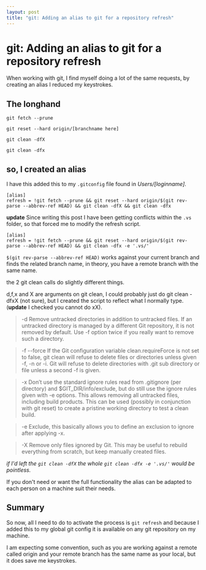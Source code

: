 ```yaml
---
layout: post
title: "git: Adding an alias to git for a repository refresh"
---
```

# git: Adding an alias to git for a repository refresh

When working with git, I find myself doing a lot of the same requests, by creating an alias I reduced my keystrokes.

## The longhand

```shell
git fetch --prune

git reset --hard origin/[branchname here]

git clean -dfX

git clean -dfx
```

## so, I created an alias

I have this added this to my `.gitconfig` file found in _Users/[loginname]_.

```shell
[alias]
refresh = !git fetch --prune && git reset --hard origin/$(git rev-parse --abbrev-ref HEAD) && git clean -dfX && git clean -dfx
```

**update**
Since writing this post I have been getting conflicts within the `.vs` folder, so that forced me to modify the refresh script.

```shell
[alias]
refresh = !git fetch --prune && git reset --hard origin/$(git rev-parse --abbrev-ref HEAD) && git clean -dfx -e '.vs/'
```

`$(git rev-parse --abbrev-ref HEAD)` works against your current branch and finds the related branch name, in theory, you have a remote branch with the same name.

the 2 git clean calls do slightly different things.

d,f,x and X are arguments on git clean, I could probably just do git clean -dfxX (not sure), but I created the script to reflect what I normally type. (**update** I checked you cannot do xX).

 
>-d
Remove untracked directories in addition to untracked files. If an untracked directory is managed by a different Git repository, it is not removed by default. Use -f option twice if you really want to remove such a directory.

>-f --force
If the Git configuration variable clean.requireForce is not set to false, git clean will refuse to delete files or directories unless given -f, -n or -i. Git will refuse to delete directories with .git sub directory or file unless a second -f is given.


>-x
Don’t use the standard ignore rules read from .gitignore (per directory) and $GIT_DIR/info/exclude, but do still use the ignore rules given with -e options. This allows removing all untracked files, including build products. This can be used (possibly in conjunction with git reset) to create a pristine working directory to test a clean build.

>-e
Exclude, this basically allows you to define an exclusion to ignore after applying -x.

>-X
Remove only files ignored by Git. This may be useful to rebuild everything from scratch, but keep manually created files.

_if I'd left the `git clean -dfX` the whole `git clean -dfx -e '.vs/'` would be pointless._

If you don't need or want the full functionality the alias can be adapted to each person on a machine suit their needs.


## Summary 

So now, all I need to do to activate the process is `git refresh` and because I added this to my global git config it is available on any git repository on my machine.

I am expecting some convention, such as you are working against a remote called origin and your remote branch has the same name as your local, but it does save me keystrokes.
